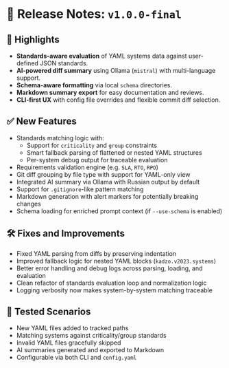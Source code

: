 # 🔖 Release Notes: `v1.0.0-final`

## 🚀 Highlights
- **Standards-aware evaluation** of YAML systems data against user-defined JSON standards.
- **AI-powered diff summary** using Ollama (`mistral`) with multi-language support.
- **Schema-aware formatting** via local `schema` directories.
- **Markdown summary export** for easy documentation and reviews.
- **CLI-first UX** with config file overrides and flexible commit diff selection.

## ✅ New Features
- Standards matching logic with:
  - Support for `criticality` and `group` constraints
  - Smart fallback parsing of flattened or nested YAML structures
  - Per-system debug output for traceable evaluation
- Requirements validation engine (e.g. `SLA`, `RTO`, `RPO`)
- Git diff grouping by file type with support for YAML-only view
- Integrated AI summary via Ollama with Russian output by default
- Support for `.gitignore`-like pattern matching
- Markdown generation with alert markers for potentially breaking changes
- Schema loading for enriched prompt context (if `--use-schema` is enabled)

## 🛠 Fixes and Improvements
- Fixed YAML parsing from diffs by preserving indentation
- Improved fallback logic for nested YAML blocks (`kadzo.v2023.systems`)
- Better error handling and debug logs across parsing, loading, and evaluation
- Clean refactor of standards evaluation loop and normalization logic
- Logging verbosity now makes system-by-system matching traceable

## 🧪 Tested Scenarios
- New YAML files added to tracked paths
- Matching systems against criticality/group standards
- Invalid YAML files gracefully skipped
- AI summaries generated and exported to Markdown
- Configurable via both CLI and `config.yaml`